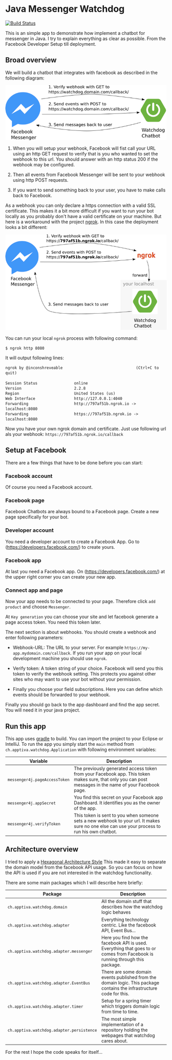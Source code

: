 # Java Messenger Watchdog

[![Build Status](https://travis-ci.org/chatbot-workshop/java-messenger-watchdog.svg?branch=master)](https://travis-ci.org/chatbot-workshop/java-messenger-watchdog)

This is an simple app to demonstrate how implement a chatbot for messenger in Java. I try to
explain everything as clear as possible. From the Facebook Developer Setup till deployment.

## Broad overview

We will build a chatbot that integrates with facebook as described in the following diagram:

![Productive Deployment](ProductiveDeployment.png)

1. When you will setup your webhook, Facebook will fist call your URL using an http GET request to 
verify that is you who wanted to set the webhook to this url. You should answer with an http status
200 if the webhook may be configured.

2. Then all events from Facebook Messenger will be sent to your webhook using http POST requests.

3. If you want to send something back to your user, you have to make calls back to Facebook.

As a webhook you can only declare a https connection with a valid SSL certificate. This makes it a
bit more difficult if you want to run your bot locally as you probably don't have a valid 
certificate on your machine. But here is a workaround with the project [ngrok](https://ngrok.com/).
In this case the deployment looks a bit different:

![Development Deployment](DevelopmentDeployment.png)

You can run your local `ngrok` process with following command:

```
$ ngrok http 8080
```

It will output following lines:

```
ngrok by @inconshreveable                                (Ctrl+C to quit)

Session Status                online
Version                       2.2.8
Region                        United States (us)
Web Interface                 http://127.0.0.1:4040
Forwarding                    http://797af51b.ngrok.io -> localhost:8080
Forwarding                    https://797af51b.ngrok.io -> localhost:8080
```

Now you have your own ngrok domain and certificate. Just use following url als your webhook:
`https://797af51b.ngrok.io/callback`

## Setup at Facebook

There are a few things that have to be done before you can start:

### Facebook account
Of course you need a Facebook account.

### Facebook page
Facebook Chatbots are always bound to a Facebook page. Create a new page specifically for your bot.

### Developer account
You need a developer account to create a Facebook App. Go to (https://developers.facebook.com/) to 
create yours.

### Facebook app
At last you need a Facebook app. On (https://developers.facebook.com/) at the upper right corner
you can create your new app.

### Connect app and page
Now your app needs to be connected to your page. Therefore click `add product` and choose
`Messenger`.

At `Key generation` you can choose your site and let facebook generate a page access token. You
need this token later.

The next section is about webhooks. You should create a webhook and enter following parameters:

- Webhook-URL: The URL to your server. For example `https://my-app.mydomain.com/callback`. If you 
  run your app on your local development machine you should use `ngrok`.

- Verify token: A token string of your choice. Facebook will send you this token to verify the
  webhook setting. This protects you against other sites who may want to use your bot without your
  permission.

- Finally you choose your field subscriptions. Here you can define which events should be forwarded
  to your webhook.
  
Finally you should go back to the app dashboard and find the app secret. You will need it in your
java project.

## Run this app

This app uses [gradle](https://gradle.org/) to build. You can import the project to your Eclipse
or IntelliJ. To run the app you simply start the `main` method from
`ch.apptiva.watchdog.Application` with following environment variables:

| Variable | Description |
| ---- | ---- |
|`messenger4j.pageAccessToken`| The previously generated access token from your Facebook app. This token makes sure, that only you can post messages in the name of your Facebook page. |
|`messenger4j.appSecret`| You find this secret on your Facebook app Dashboard. It identifies you as the owner of the app. |
|`messenger4j.verifyToken`| This token is sent to you when someone sets a new webhook to your url. It makes sure no one else can use your process to run his own chatbot. |

## Architecture overview

I tried to apply a [Hexagonal Architecture Style](http://alistair.cockburn.us/Hexagonal+architecture)
This made it easy to separate the domain model from the facebook API usage. So you can focus on
how the API is used if you are not interested in the watchdog functionality. 

There are some main packages which I will describe here briefly:

| Package | Description |
| ---- | ---- |
|`ch.apptiva.watchdog.domain` | All the domain stuff that describes how the watchdog logic behaves |
|`ch.apptiva.watchdog.adapter` | Everything technology centric. Like the facebook API, Event Bus... |
|`ch.apptiva.watchdog.adapter.messenger` | Here you find how the facebook API is used. Everything that goes to or comes from Facebook is running through this package. |
|`ch.apptiva.watchdog.adapter.EventBus` | There are some domain events published from the domain logic. This package contains the infrastructure code for this. |
|`ch.apptiva.watchdog.adapter.timer` | Setup for a spring timer which triggers domain logic from time to time. |
|`ch.apptiva.watchdog.adapter.persistence` | The most simple implementation of a repository holding the webpages that watchdog cares about. |

For the rest I hope the code speaks for itself...
